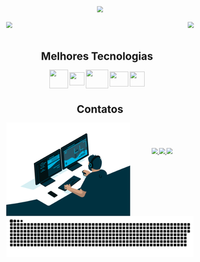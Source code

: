 <h1 align="center">
<img src="https://readme-typing-svg.herokuapp.com/?font=Righteous&size=35&center=true&vCenter=true&width=500&height=70&duration=4000&lines=Olá!+👋;+Me+chamo+Gabriel!;" />
</h1>

<div>
  
  <img  height="160em" src="https://github-readme-stats.vercel.app/api?username=GabrielDev014&show_icons=true&theme=dark&include_all_commits=true&count_private=true"/>
  <img align="right" height="130em" src="https://github-readme-stats.vercel.app/api/top-langs/?username=GabrielDev014&layout=compact&langs_count=16&theme=dark"/>
</div>
<br>

<div  align="center">
  <h1 align="center">Melhores Tecnologias </h1>
    <img align="center" height="50" width="50" src="https://cdn.jsdelivr.net/gh/devicons/devicon@latest/icons/java/java-plain-wordmark.svg"">
    <img align="center" height="35" width="40" src="https://cdn.jsdelivr.net/gh/devicons/devicon@latest/icons/c/c-original.svg">
    <img align="center" height="50" width="60" src="https://cdn.jsdelivr.net/gh/devicons/devicon@latest/icons/php/php-original.svg">
    <img align="center" height="40" width="50" src="https://cdn.jsdelivr.net/gh/devicons/devicon@latest/icons/python/python-original-wordmark.svg">
    <img align="center" height="40" width="40" src="https://cdn.jsdelivr.net/gh/devicons/devicon@latest/icons/microsoftsqlserver/microsoftsqlserver-original.svg">
   </div>
    
<div  align="center">
  <h1 align="center">Contatos</h1>
   <img align="left" height="250" src="code.gif">
    <br><br><br><br>
    <a href = "mailto: gabriellimaalves.si25@gmail.com">
      <img width="100" src="https://img.shields.io/badge/Gmail-D14836?style=for-the-badge&logo=gmail&logoColor=white">
    </a>
    <a href = "https://www.linkedin.com/in/gabriel-lima251204/">
      <img width="127" src="https://img.shields.io/badge/LinkedIn-0077B5?style=for-the-badge&logo=linkedin&logoColor=white">
    </a>
    <a href = "https://www.instagram.com/limalvesz?igsh=MWN6YnJsYmFpZ2dobA==">
      <img width="141" src="https://img.shields.io/badge/Instagram-E4405F?style=for-the-badge&logo=instagram&logoColor=white">
    </a>
</div>
  
<picture>
  <source media="(prefers-color-scheme: dark)" srcset="https://raw.githubusercontent.com/GabrielDev014/GabrielDev014/output/github-contribution-grid-snake-dark.svg">
  <source media="(prefers-color-scheme: light)" srcset="https://raw.githubusercontent.com/GabrielDev014/GabrielDev014/output/github-contribution-grid-snake.svg">
  <img alt="github contribution grid snake animation" src="https://raw.githubusercontent.com/GabrielDev014/GabrielDev014/output/github-contribution-grid-snake.svg">
</picture>
